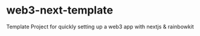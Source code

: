 # web3-next-template
Template Project for quickly setting up a web3 app with nextjs &amp; rainbowkit

